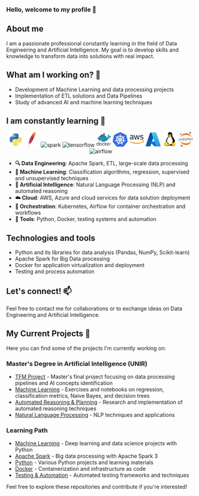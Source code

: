 ### Hello, welcome to my profile 👋

## About me
I am a passionate professional constantly learning in the field of Data Engineering and Artificial Intelligence. My goal is to develop skills and knowledge to transform data into solutions with real impact.

## What am I working on? 🔭
- Development of Machine Learning and data processing projects
- Implementation of ETL solutions and Data Pipelines
- Study of advanced AI and machine learning techniques

## I am constantly learning 🌱
<p align="center">
  <img src="https://raw.githubusercontent.com/devicons/devicon/master/icons/python/python-original.svg" alt="python" width="40" height="40"/>
  <img src="https://raw.githubusercontent.com/devicons/devicon/master/icons/apache/apache-original.svg" alt="apache" width="40" height="40"/>
  <img src="https://upload.wikimedia.org/wikipedia/commons/f/f3/Apache_Spark_logo.svg" alt="spark" width="40" height="40"/>
  <img src="https://www.vectorlogo.zone/logos/tensorflow/tensorflow-icon.svg" alt="tensorflow" width="40" height="40"/>
  <img src="https://raw.githubusercontent.com/devicons/devicon/master/icons/docker/docker-original-wordmark.svg" alt="docker" width="40" height="40"/>
  <img src="https://raw.githubusercontent.com/devicons/devicon/master/icons/kubernetes/kubernetes-plain.svg" alt="kubernetes" width="40" height="40"/>
  <img src="https://raw.githubusercontent.com/devicons/devicon/master/icons/amazonwebservices/amazonwebservices-original-wordmark.svg" alt="aws" width="40" height="40"/>
  <img src="https://raw.githubusercontent.com/devicons/devicon/master/icons/azure/azure-original.svg" alt="azure" width="40" height="40"/>
  <img src="https://raw.githubusercontent.com/devicons/devicon/master/icons/linux/linux-original.svg" alt="linux" width="40" height="40"/>
  <img src="https://raw.githubusercontent.com/devicons/devicon/master/icons/jupyter/jupyter-original-wordmark.svg" alt="jupyter" width="40" height="40"/>
  <img src="https://www.vectorlogo.zone/logos/apache_airflow/apache_airflow-icon.svg" alt="airflow" width="40" height="40"/>
</p>

- **🔍 Data Engineering**: Apache Spark, ETL, large-scale data processing
- **🧠 Machine Learning**: Classification algorithms, regression, supervised and unsupervised techniques
- **🤖 Artificial Intelligence**: Natural Language Processing (NLP) and automated reasoning
- **☁️ Cloud**: AWS, Azure and cloud services for data solution deployment
- **🔄 Orchestration**: Kubernetes, Airflow for container orchestration and workflows
- **🔧 Tools**: Python, Docker, testing systems and automation

## Technologies and tools
- Python and its libraries for data analysis (Pandas, NumPy, Scikit-learn)
- Apache Spark for Big Data processing
- Docker for application virtualization and deployment
- Testing and process automation

## Let's connect! 📫
Feel free to contact me for collaborations or to exchange ideas on Data Engineering and Artificial Intelligence.

## My Current Projects 🚀

Here you can find some of the projects I'm currently working on:

### Master's Degree in Artificial Intelligence (UNIR)
- [TFM Project](https://github.com/oscargbocanegra/Master-IA-Unir/tree/main/01-tfm) - Master's final project focusing on data processing pipelines and AI concepts identification
- [Machine Learning](https://github.com/oscargbocanegra/Master-IA-Unir/tree/main/02-aprendizaje-automatico) - Exercises and notebooks on regression, classification metrics, Naive Bayes, and decision trees
- [Automated Reasoning & Planning](https://github.com/oscargbocanegra/Master-IA-Unir/tree/main/04-Razonamiento-planificacion-automatica) - Research and implementation of automated reasoning techniques
- [Natural Language Processing](https://github.com/oscargbocanegra/Master-IA-Unir/tree/main/07-Procesamiento-Lenguaje-Natural) - NLP techniques and applications

### Learning Path
- [Machine Learning](https://github.com/oscargbocanegra/Learning/tree/main/01-MachineLearning) - Deep learning and data science projects with Python
- [Apache Spark](https://github.com/oscargbocanegra/Learning/tree/main/02-Spark) - Big data processing with Apache Spark 3
- [Python](https://github.com/oscargbocanegra/Learning/tree/main/03-Python) - Various Python projects and learning materials
- [Docker](https://github.com/oscargbocanegra/Learning/tree/main/04-docker) - Containerization and infrastructure as code
- [Testing & Automation](https://github.com/oscargbocanegra/Learning/tree/main/06-testing-automation) - Automated testing frameworks and techniques

Feel free to explore these repositories and contribute if you're interested!

